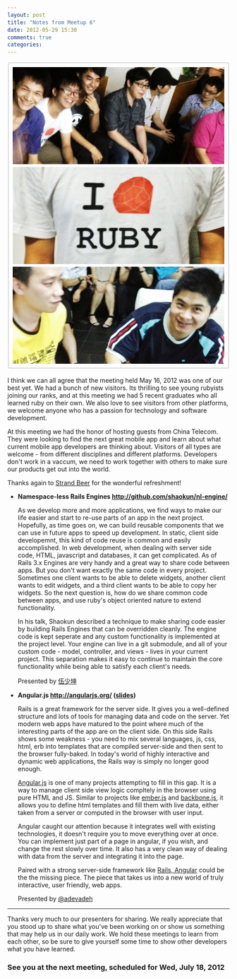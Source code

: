 ```yaml
---
layout: post
title: "Notes from Meetup 6"
date: 2012-05-29 15:30
comments: true
categories: 
---
```



<img src="/images/meetup6.png" style="width: 800px" alt="We &lt;3 Ruby!" title="Join us every other month!" />

I think we can all agree that the meeting held May 16, 2012 was one of our best yet. We had a bunch of new visitors. Its thrilling to see young rubyists joining our ranks, and at this meeting we had 5 recent graduates who all learned ruby on their own. We also love to see visitors from other platforms, we welcome anyone who has a passion for technology and software development.

At this meeting we had the honor of hosting guests from China Telecom. They were looking to find the next great mobile app and learn about what current mobile app developers are thinking about. Visitors of all types are welcome - from different disciplines and different platforms. Developers don't work in a vaccum, we need to work together with others to make sure our products get out into the world. 

Thanks again to [Strand Beer](http://weibo.com/strandbeer) for the wonderful refreshment!

* **Namespace-less Rails Engines <http://github.com/shaokun/nl-engine/>**
  
  As we develop more and more applications, we find ways to make our life easier and start to re-use parts of an app in the next project. Hopefully, as time goes on, we can build reusable components that we can use in future apps to speed up development. In static, client side developemnt, this kind of code reuse is common and easily accomplished. In web development, when dealing with server side code, HTML, javascript and databases, it can get complicated. As of Rails 3.x Engines are very handy and a great way to share code between apps. But you don't want exactly the same code in every project. Sometimes one client wants to be able to delete widgets, another client wants to edit widgets, and a third client wants to be able to copy her widgets. So the next question is, how do we share common code between apps, and use ruby's object oriented nature to extend functionality.
  
  In his talk, Shaokun described a technique to make sharing code easier by building Rails Engines that can be overridden cleanly. The engine code is kept seperate and any custom functionality is implemented at the project level. Your engine can live in a git submodule, and all of your custom code - model, controller, and views - lives in your current project. This separation makes it easy to continue to maintain the core functionality while being able to satisfy each client's needs.  
   
  Presented by [伍少坤](https://github.com/shaokun) 

* **Angular.js <http://angularjs.org/> ([slides](http://igorminar.github.com/ng-slides/angular-intro/index.html))**
 
  Rails is a great framework for the server side. It gives you a well-defined structure and lots of tools for managing data and code on the server. Yet modern web apps have matured to the point where much of the interesting parts of the app are on the client side. On this side Rails shows some weakness - you need to mix several languages, js, css, html, erb into templates that are compiled server-side and then sent to the browser fully-baked. In today's world of highly interactive and dynamic web applications, the Rails way is simply no longer good enough.
  
  [Angular.js](https://github.com/angular/angular.js) is one of many projects attempting to fill in this gap. It is a way to manage client side view logic compltely in the browser using pure HTML and JS. Similar to projects like [ember.js](http://emberjs.com/) and [backbone.js](http://backbonejs.org/), it allows you to define html templates and fill them with live data, either taken from a server or computed in the browser with user input. 
  
  Angular caught our attention because it integrates well with existing technologies, it doesn't require you to move everything over at once. You can implement just part of a page in angular, if you wish, and change the rest slowly over time. It also has a very clean way of dealing with data from the server and integrating it into the page. 
  
  Paired with a strong server-side framework like [Rails, Angular](https://github.com/IgorMinar/angularjs_rails_demo) could be the the missing piece. The piece that takes us into a new world of truly interactive, user friendly, web apps. 
   
  Presented by [@adevadeh](https://github.com/adevadeh) 

  
--- 


Thanks very much to our presenters for sharing. We really appreciate that you stood up to share what you've been working on or show us something that may help us in our daily work. We hold these meetings to learn from each other, so be sure to give yourself some time to show other developers what you have learned.

### See you at the next meeting, scheduled for Wed,  July 18, 2012
